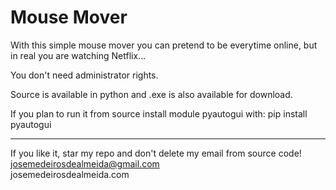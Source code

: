 # Mouse Mover
With this simple mouse mover you can pretend to be everytime online, but in real you are watching Netflix...

You don't need administrator rights.

Source is available in python and .exe is also available for download.

If you plan to run it from source install module pyautogui with:
pip install pyautogui

-----------------------------------------------------------------------------

If you like it, star my repo and don't delete my email from source code!<br />
josemedeirosdealmeida@gmail.com <br />
josemedeirosdealmeida.com
